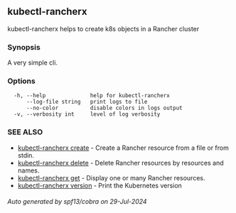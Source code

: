 ## kubectl-rancherx

kubectl-rancherx helps to create k8s objects in a Rancher cluster

### Synopsis


A very simple cli.

### Options

```
  -h, --help              help for kubectl-rancherx
      --log-file string   print logs to file
      --no-color          disable colors in logs output
  -v, --verbosity int     level of log verbosity
```

### SEE ALSO

* [kubectl-rancherx create](kubectl-rancherx_create.md)	 - Create a Rancher resource from a file or from stdin.
* [kubectl-rancherx delete](kubectl-rancherx_delete.md)	 - Delete Rancher resources by resources and names.
* [kubectl-rancherx get](kubectl-rancherx_get.md)	 - Display one or many Rancher resources.
* [kubectl-rancherx version](kubectl-rancherx_version.md)	 - Print the Kubernetes version

###### Auto generated by spf13/cobra on 29-Jul-2024
